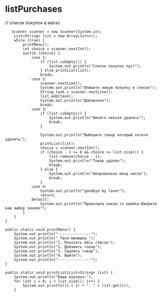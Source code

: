 # listPurchases
 // список покупок в магаз
      
       Scanner scanner = new Scanner(System.in);
        List<String> list = new ArrayList<>();
        while (true) {
            printMenu();
            int choice = scanner.nextInt();
            switch (choice) {
                case 1:
                    if (list.isEmpty()) {
                        System.out.println("Cписок покупок пуст");
                    } else printList(list);
                    break;
                case 2:
                    scanner.nextLine();
                    System.out.println("Впишите новую покупку в список");
                    String task = scanner.nextLine();
                    list.add(task);
                    System.out.println("Добавлено");
                    break;
                case 3:
                    if (list.isEmpty()) {
                        System.out.println("Ничего нельзя удалить");
                        break;
                    }

                    System.out.println("Выберите товар который хотите удалить");
                    printList(list);
                    choice = scanner.nextInt();
                    if (choice - 1 >= 0 && choice <= list.size()) {
                        list.remove(choice - 1);
                        System.out.println("Товар удален");
                        break;
                    } else {
                        System.out.println("Неправильно ввод числа");
                        break;
                    }
                case 4:
                    System.out.println("goodbye my lover");
                    return;
                default:
                    System.out.println("Произошла какая-то ошибка.Введите ваш выбор заново");
            }
        }
    }

    public static void printMenu() {
        System.out.println("---------------");
        System.out.println("_Твоя менюшка_");
        System.out.println("1. Показать весь список");
        System.out.println("2. Добавить товар");
        System.out.println("3. Удалить товар");
        System.out.println("4. Выйти");
        System.out.println("---------------");
    }

    public static void printList(List<String> list) {
        System.out.println("Ваша корзина:");
        for (int i = 0; i < list.size(); i++) {
            System.out.println((i + 1) + ". " + list.get(i));
        }
